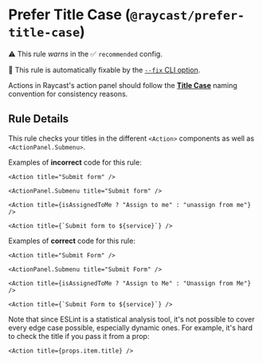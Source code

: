 # Prefer Title Case (`@raycast/prefer-title-case`)

⚠️ This rule _warns_ in the ✅ `recommended` config.

🔧 This rule is automatically fixable by the [`--fix` CLI option](https://eslint.org/docs/latest/user-guide/command-line-interface#--fix).

<!-- end auto-generated rule header -->

Actions in Raycast's action panel should follow the [**Title Case**](https://en.wikipedia.org/wiki/Title_case) naming convention for consistency reasons.

## Rule Details

This rule checks your titles in the different `<Action>` components as well as `<ActionPanel.Submenu>`.

Examples of **incorrect** code for this rule:

```tsx
<Action title="Submit form" />
```

```tsx
<ActionPanel.Submenu title="Submit form" />
```

```tsx
<Action title={isAssignedToMe ? "Assign to me" : "unassign from me"} />
```

```tsx
<Action title={`Submit form to ${service}`} />
```

Examples of **correct** code for this rule:

```tsx
<Action title="Submit Form" />
```

```tsx
<ActionPanel.Submenu title="Submit Form" />
```

```tsx
<Action title={isAssignedToMe ? "Assign to Me" : "Unassign from Me"} />
```

```tsx
<Action title={`Submit Form to ${service}`} />
```

Note that since ESLint is a statistical analysis tool, it's not possible to cover every edge case possible, especially dynamic ones. For example, it's hard to check the title if you pass it from a prop:

```tsx
<Action title={props.item.title} />
```
